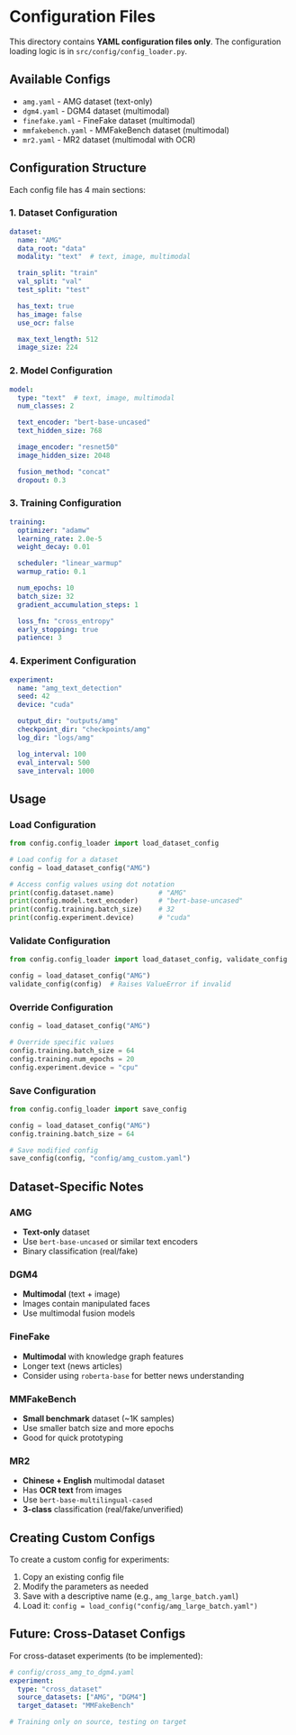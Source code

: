 # Configuration Files

This directory contains **YAML configuration files only**. The configuration loading logic is in `src/config/config_loader.py`.

## Available Configs

- `amg.yaml` - AMG dataset (text-only)
- `dgm4.yaml` - DGM4 dataset (multimodal)
- `finefake.yaml` - FineFake dataset (multimodal)
- `mmfakebench.yaml` - MMFakeBench dataset (multimodal)
- `mr2.yaml` - MR2 dataset (multimodal with OCR)

## Configuration Structure

Each config file has 4 main sections:

### 1. Dataset Configuration
```yaml
dataset:
  name: "AMG"
  data_root: "data"
  modality: "text"  # text, image, multimodal

  train_split: "train"
  val_split: "val"
  test_split: "test"

  has_text: true
  has_image: false
  use_ocr: false

  max_text_length: 512
  image_size: 224
```

### 2. Model Configuration
```yaml
model:
  type: "text"  # text, image, multimodal
  num_classes: 2

  text_encoder: "bert-base-uncased"
  text_hidden_size: 768

  image_encoder: "resnet50"
  image_hidden_size: 2048

  fusion_method: "concat"
  dropout: 0.3
```

### 3. Training Configuration
```yaml
training:
  optimizer: "adamw"
  learning_rate: 2.0e-5
  weight_decay: 0.01

  scheduler: "linear_warmup"
  warmup_ratio: 0.1

  num_epochs: 10
  batch_size: 32
  gradient_accumulation_steps: 1

  loss_fn: "cross_entropy"
  early_stopping: true
  patience: 3
```

### 4. Experiment Configuration
```yaml
experiment:
  name: "amg_text_detection"
  seed: 42
  device: "cuda"

  output_dir: "outputs/amg"
  checkpoint_dir: "checkpoints/amg"
  log_dir: "logs/amg"

  log_interval: 100
  eval_interval: 500
  save_interval: 1000
```

## Usage

### Load Configuration

```python
from config.config_loader import load_dataset_config

# Load config for a dataset
config = load_dataset_config("AMG")

# Access config values using dot notation
print(config.dataset.name)           # "AMG"
print(config.model.text_encoder)     # "bert-base-uncased"
print(config.training.batch_size)    # 32
print(config.experiment.device)      # "cuda"
```

### Validate Configuration

```python
from config.config_loader import load_dataset_config, validate_config

config = load_dataset_config("AMG")
validate_config(config)  # Raises ValueError if invalid
```

### Override Configuration

```python
config = load_dataset_config("AMG")

# Override specific values
config.training.batch_size = 64
config.training.num_epochs = 20
config.experiment.device = "cpu"
```

### Save Configuration

```python
from config.config_loader import save_config

config = load_dataset_config("AMG")
config.training.batch_size = 64

# Save modified config
save_config(config, "config/amg_custom.yaml")
```

## Dataset-Specific Notes

### AMG
- **Text-only** dataset
- Use `bert-base-uncased` or similar text encoders
- Binary classification (real/fake)

### DGM4
- **Multimodal** (text + image)
- Images contain manipulated faces
- Use multimodal fusion models

### FineFake
- **Multimodal** with knowledge graph features
- Longer text (news articles)
- Consider using `roberta-base` for better news understanding

### MMFakeBench
- **Small benchmark** dataset (~1K samples)
- Use smaller batch size and more epochs
- Good for quick prototyping

### MR2
- **Chinese + English** multimodal dataset
- Has **OCR text** from images
- Use `bert-base-multilingual-cased`
- **3-class** classification (real/fake/unverified)

## Creating Custom Configs

To create a custom config for experiments:

1. Copy an existing config file
2. Modify the parameters as needed
3. Save with a descriptive name (e.g., `amg_large_batch.yaml`)
4. Load it: `config = load_config("config/amg_large_batch.yaml")`

## Future: Cross-Dataset Configs

For cross-dataset experiments (to be implemented):

```yaml
# config/cross_amg_to_dgm4.yaml
experiment:
  type: "cross_dataset"
  source_datasets: ["AMG", "DGM4"]
  target_dataset: "MMFakeBench"

# Training only on source, testing on target
```